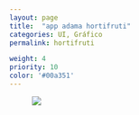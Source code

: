```yaml
---
layout: page
title:  "app adama hortifruti"
categories: UI, Gráfico
permalink: hortifruti

weight: 4
priority: 10
color: '#00a351'
---
```


<figure><img src="{{ site.baseurl }}/assets/hortifruti/proj_hortifruti.png"/></figure>
